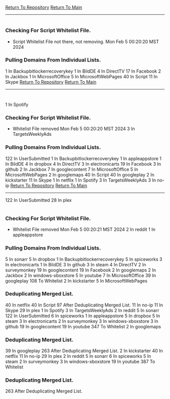 [Return To Repository](https://github.com/DigitalWarrior/piholeparser/)
[Return To Main](https://github.com/DigitalWarrior/piholeparser/blob/master/RecentRunLogs/Mainlog.md)
____________________________________
# 
### Checking For Script Whitelist File.
* Script Whitelist File not there, not removing. Mon Feb  5 00:20:20 MST 2024
### Pulling Domains From Individual Lists.
1 In Backupbitlockerrecoverykey
1 In BildDE
4 In DirectTV
17 In Facebook
2 In Jackbox
1 In MicrosoftOffice
5 In MicrosoftWebPages
40 In Script
11 In Skype
[Return To Repository](https://github.com/DigitalWarrior/piholeparser/)
[Return To Main](https://github.com/DigitalWarrior/piholeparser/blob/master/RecentRunLogs/Mainlog.md)
____________________________________
# 
1 In Spotify
### Checking For Script Whitelist File.
* Whitelist File removed Mon Feb  5 00:20:20 MST 2024
3 In TargetsWeeklyAds
### Pulling Domains From Individual Lists.
122 In UserSubmitted
1 In Backupbitlockerrecoverykey
1 In appleappstore
1 In BildDE
4 In dropbox
4 In DirectTV
3 In electronicarts
19 In Facebook
3 In github
2 In Jackbox
7 In googlecontent
7 In MicrosoftOffice
5 In MicrosoftWebPages
2 In googlemaps
40 In Script
40 In googleplay
2 In kickstarter
11 In Skype
1 In netflix
1 In Spotify
3 In TargetsWeeklyAds
3 In no-ip
[Return To Repository](https://github.com/DigitalWarrior/piholeparser/)
[Return To Main](https://github.com/DigitalWarrior/piholeparser/blob/master/RecentRunLogs/Mainlog.md)
____________________________________
122 In UserSubmitted
28 In plex
# 
### Checking For Script Whitelist File.
* Whitelist File removed Mon Feb  5 00:20:21 MST 2024
2 In reddit
1 In appleappstore
### Pulling Domains From Individual Lists.
5 In sonarr
5 In dropbox
1 In Backupbitlockerrecoverykey
5 In spiceworks
3 In electronicarts
1 In BildDE
3 In github
3 In steam
4 In DirectTV
2 In surveymonkey
19 In googlecontent
19 In Facebook
2 In googlemaps
2 In Jackbox
2 In windows-xboxstore
5 In youtube
7 In MicrosoftOffice
39 In googleplay
108 To Whitelist
2 In kickstarter
5 In MicrosoftWebPages
### Deduplicating Merged List.
40 In netflix
40 In Script
97 After Deduplicating Merged List.
11 In no-ip
11 In Skype
29 In plex
1 In Spotify
3 In TargetsWeeklyAds
2 In reddit
5 In sonarr
122 In UserSubmitted
6 In spiceworks
1 In appleappstore
5 In dropbox
5 In steam
3 In electronicarts
2 In surveymonkey
3 In windows-xboxstore
3 In github
19 In googlecontent
19 In youtube
347 To Whitelist
2 In googlemaps
### Deduplicating Merged List.
39 In googleplay
263 After Deduplicating Merged List.
2 In kickstarter
40 In netflix
11 In no-ip
29 In plex
2 In reddit
5 In sonarr
6 In spiceworks
5 In steam
2 In surveymonkey
3 In windows-xboxstore
19 In youtube
387 To Whitelist
### Deduplicating Merged List.
263 After Deduplicating Merged List.
